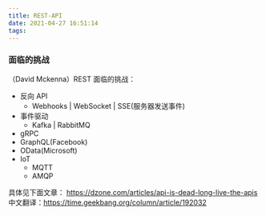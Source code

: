 ```yaml
---
title: REST-API
date: 2021-04-27 16:51:14
tags:
---
```



### 面临的挑战
（David Mckenna）REST 面临的挑战：
- 反向 API
  - Webhooks | WebSocket | SSE(服务器发送事件)
- 事件驱动
  - Kafka | RabbitMQ
- gRPC
- GraphQL(Facebook)
- OData(Microsoft)
- IoT
  - MQTT
  - AMQP

具体见下面文章：
https://dzone.com/articles/api-is-dead-long-live-the-apis
中文翻译：https://time.geekbang.org/column/article/192032